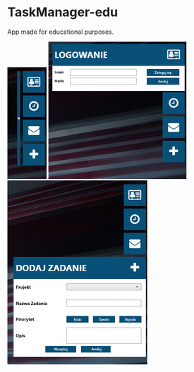 # TaskManager-edu
App made for educational purposes.

![My image](https://github.com/michasacuer/TaskManager-edu/blob/master/TaskManager/1.PNG) ![My image](https://github.com/michasacuer/TaskManager-edu/blob/master/TaskManager/2.PNG) ![My image](https://github.com/michasacuer/TaskManager-edu/blob/master/TaskManager/3.PNG)

